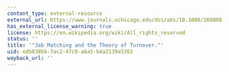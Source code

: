 ```yaml
---
content_type: external-resource
external_url: https://www.journals.uchicago.edu/doi/abs/10.1086/260808
has_external_license_warning: true
license: https://en.wikipedia.org/wiki/All_rights_reserved
status: ''
title: '"Job Matching and the Theory of Turnover."'
uid: edb838bb-7ac2-47c8-a6a5-b4a2139a5363
wayback_url: ''
---
```


